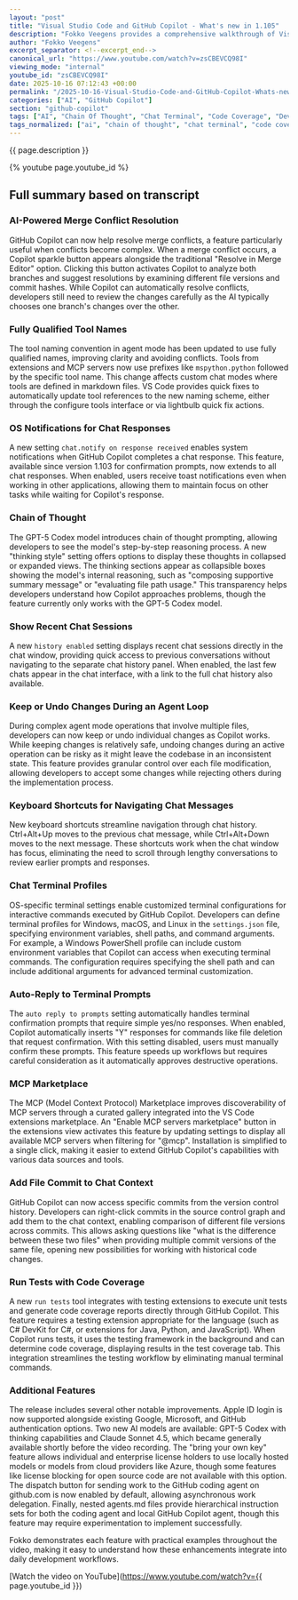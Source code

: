 ```yaml
---
layout: "post"
title: "Visual Studio Code and GitHub Copilot - What's new in 1.105"
description: "Fokko Veegens provides a comprehensive walkthrough of Visual Studio Code 1.105, released in October 2025, highlighting significant enhancements to GitHub Copilot integration and developer productivity tools. The release introduces AI-powered assistance for complex workflows, improved terminal integration, and enhanced code testing capabilities."
author: "Fokko Veegens"
excerpt_separator: <!--excerpt_end-->
canonical_url: "https://www.youtube.com/watch?v=zsCBEVCQ98I"
viewing_mode: "internal"
youtube_id: "zsCBEVCQ98I"
date: 2025-10-16 07:12:43 +00:00
permalink: "/2025-10-16-Visual-Studio-Code-and-GitHub-Copilot-Whats-new-in-1105.html"
categories: ["AI", "GitHub Copilot"]
section: "github-copilot"
tags: ["AI", "Chain Of Thought", "Chat Terminal", "Code Coverage", "Developer Tools", "GitHub Copilot", "MCP Marketplace", "Merge Conflicts", "Productivity", "Terminal Profiles", "Videos", "VS Code", "VS Code 1.105"]
tags_normalized: ["ai", "chain of thought", "chat terminal", "code coverage", "developer tools", "github copilot", "mcp marketplace", "merge conflicts", "productivity", "terminal profiles", "videos", "vs code", "vs code 1dot105"]
---
```


{{ page.description }}<!--excerpt_end-->

{% youtube page.youtube_id %}

## Full summary based on transcript

### AI-Powered Merge Conflict Resolution

GitHub Copilot can now help resolve merge conflicts, a feature particularly useful when conflicts become complex. When a merge conflict occurs, a Copilot sparkle button appears alongside the traditional "Resolve in Merge Editor" option. Clicking this button activates Copilot to analyze both branches and suggest resolutions by examining different file versions and commit hashes. While Copilot can automatically resolve conflicts, developers still need to review the changes carefully as the AI typically chooses one branch's changes over the other.

### Fully Qualified Tool Names

The tool naming convention in agent mode has been updated to use fully qualified names, improving clarity and avoiding conflicts. Tools from extensions and MCP servers now use prefixes like `mspython.python` followed by the specific tool name. This change affects custom chat modes where tools are defined in markdown files. VS Code provides quick fixes to automatically update tool references to the new naming scheme, either through the configure tools interface or via lightbulb quick fix actions.

### OS Notifications for Chat Responses

A new setting `chat.notify on response received` enables system notifications when GitHub Copilot completes a chat response. This feature, available since version 1.103 for confirmation prompts, now extends to all chat responses. When enabled, users receive toast notifications even when working in other applications, allowing them to maintain focus on other tasks while waiting for Copilot's response.

### Chain of Thought

The GPT-5 Codex model introduces chain of thought prompting, allowing developers to see the model's step-by-step reasoning process. A new "thinking style" setting offers options to display these thoughts in collapsed or expanded views. The thinking sections appear as collapsible boxes showing the model's internal reasoning, such as "composing supportive summary message" or "evaluating file path usage." This transparency helps developers understand how Copilot approaches problems, though the feature currently only works with the GPT-5 Codex model.

### Show Recent Chat Sessions

A new `history enabled` setting displays recent chat sessions directly in the chat window, providing quick access to previous conversations without navigating to the separate chat history panel. When enabled, the last few chats appear in the chat interface, with a link to the full chat history also available.

### Keep or Undo Changes During an Agent Loop

During complex agent mode operations that involve multiple files, developers can now keep or undo individual changes as Copilot works. While keeping changes is relatively safe, undoing changes during an active operation can be risky as it might leave the codebase in an inconsistent state. This feature provides granular control over each file modification, allowing developers to accept some changes while rejecting others during the implementation process.

### Keyboard Shortcuts for Navigating Chat Messages

New keyboard shortcuts streamline navigation through chat history. Ctrl+Alt+Up moves to the previous chat message, while Ctrl+Alt+Down moves to the next message. These shortcuts work when the chat window has focus, eliminating the need to scroll through lengthy conversations to review earlier prompts and responses.

### Chat Terminal Profiles

OS-specific terminal settings enable customized terminal configurations for interactive commands executed by GitHub Copilot. Developers can define terminal profiles for Windows, macOS, and Linux in the `settings.json` file, specifying environment variables, shell paths, and command arguments. For example, a Windows PowerShell profile can include custom environment variables that Copilot can access when executing terminal commands. The configuration requires specifying the shell path and can include additional arguments for advanced terminal customization.

### Auto-Reply to Terminal Prompts

The `auto reply to prompts` setting automatically handles terminal confirmation prompts that require simple yes/no responses. When enabled, Copilot automatically inserts "Y" responses for commands like file deletion that request confirmation. With this setting disabled, users must manually confirm these prompts. This feature speeds up workflows but requires careful consideration as it automatically approves destructive operations.

### MCP Marketplace

The MCP (Model Context Protocol) Marketplace improves discoverability of MCP servers through a curated gallery integrated into the VS Code extensions marketplace. An "Enable MCP servers marketplace" button in the extensions view activates this feature by updating settings to display all available MCP servers when filtering for "@mcp". Installation is simplified to a single click, making it easier to extend GitHub Copilot's capabilities with various data sources and tools.

### Add File Commit to Chat Context

GitHub Copilot can now access specific commits from the version control history. Developers can right-click commits in the source control graph and add them to the chat context, enabling comparison of different file versions across commits. This allows asking questions like "what is the difference between these two files" when providing multiple commit versions of the same file, opening new possibilities for working with historical code changes.

### Run Tests with Code Coverage

A new `run tests` tool integrates with testing extensions to execute unit tests and generate code coverage reports directly through GitHub Copilot. This feature requires a testing extension appropriate for the language (such as C# DevKit for C#, or extensions for Java, Python, and JavaScript). When Copilot runs tests, it uses the testing framework in the background and can determine code coverage, displaying results in the test coverage tab. This integration streamlines the testing workflow by eliminating manual terminal commands.

### Additional Features

The release includes several other notable improvements. Apple ID login is now supported alongside existing Google, Microsoft, and GitHub authentication options. Two new AI models are available: GPT-5 Codex with thinking capabilities and Claude Sonnet 4.5, which became generally available shortly before the video recording. The "bring your own key" feature allows individual and enterprise license holders to use locally hosted models or models from cloud providers like Azure, though some features like license blocking for open source code are not available with this option. The dispatch button for sending work to the GitHub coding agent on github.com is now enabled by default, allowing asynchronous work delegation. Finally, nested agents.md files provide hierarchical instruction sets for both the coding agent and local GitHub Copilot agent, though this feature may require experimentation to implement successfully.

Fokko demonstrates each feature with practical examples throughout the video, making it easy to understand how these enhancements integrate into daily development workflows.

[Watch the video on YouTube](https://www.youtube.com/watch?v={{ page.youtube_id }})
